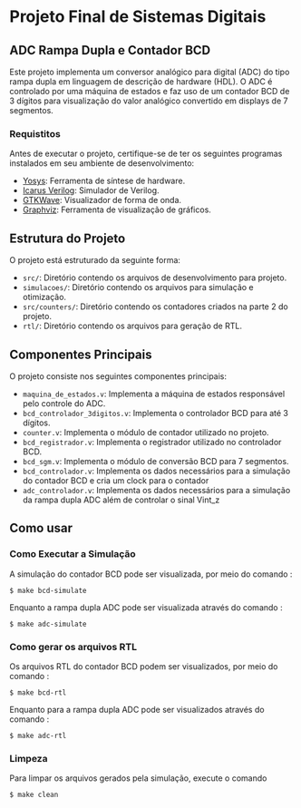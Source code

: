 # Projeto Final de Sistemas Digitais

## ADC Rampa Dupla e Contador BCD

Este projeto implementa um conversor analógico para digital (ADC) do tipo rampa dupla em linguagem de descrição de hardware (HDL). O ADC é controlado por uma máquina de estados e faz uso de um contador BCD de 3 dígitos para visualização do valor analógico convertido em displays de 7 segmentos.

### Requistitos

Antes de executar o projeto, certifique-se de ter os seguintes programas instalados em seu ambiente de desenvolvimento:

- [Yosys](https://github.com/YosysHQ/yosys): Ferramenta de síntese de hardware.
- [Icarus Verilog](https://github.com/steveicarus/iverilog): Simulador de Verilog.
- [GTKWave](http://gtkwave.sourceforge.net/): Visualizador de forma de onda.
- [Graphviz](https://graphviz.org/): Ferramenta de visualização de gráficos.

## Estrutura do Projeto

O projeto está estruturado da seguinte forma:

- `src/`: Diretório contendo os arquivos de desenvolvimento para projeto.
- `simulacoes/`: Diretório contendo os arquivos para simulação e otimização.
- `src/counters/`: Diretório contendo os contadores criados na parte 2 do projeto.
- `rtl/`: Diretório contendo os arquivos para geração de RTL.

## Componentes Principais

O projeto consiste nos seguintes componentes principais:

- `maquina_de_estados.v`: Implementa a máquina de estados responsável pelo controle do ADC.
- `bcd_controlador_3digitos.v`: Implementa o controlador BCD para até 3 dígitos.
- `counter.v`: Implementa o módulo de contador utilizado no projeto.
- `bcd_registrador.v`: Implementa o registrador utilizado no controlador BCD.
- `bcd_sgm.v`: Implementa o módulo de conversão BCD para 7 segmentos.
- `bcd_controlador.v`: Implementa os dados necessários para a simulação do contador BCD e cria um clock para o contador
- `adc_controlador.v`: Implementa os dados necessários para a simulação da rampa dupla ADC além de controlar o sinal Vint_z 

## Como usar
### Como Executar a Simulação

A simulação do contador BCD pode ser visualizada, por meio do comando :
```
$ make bcd-simulate
```
Enquanto a rampa dupla ADC pode ser visualizada através do comando : 
```
$ make adc-simulate
```

### Como gerar os arquivos RTL

Os arquivos RTL do contador BCD podem ser visualizados, por meio do comando :
```
$ make bcd-rtl
```
Enquanto para a rampa dupla ADC pode ser visualizados através do comando : 
```
$ make adc-rtl
```

### Limpeza

Para limpar os arquivos gerados pela simulação, execute o comando 
```
$ make clean
```
